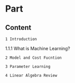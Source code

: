 # Part 
## Content
	1 Introduction   
1.1.1 What is Machine Learning? 

	2 Model and Cost Fucntion  

	3 Parameter Learning  

	4 Linear Algebra Review  
